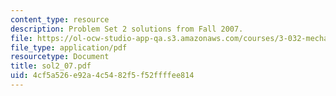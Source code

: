 ```yaml
---
content_type: resource
description: Problem Set 2 solutions from Fall 2007.
file: https://ol-ocw-studio-app-qa.s3.amazonaws.com/courses/3-032-mechanical-behavior-of-materials-fall-2007/4cf5a526e92a4c5482f5f52ffffee814_sol2_07.pdf
file_type: application/pdf
resourcetype: Document
title: sol2_07.pdf
uid: 4cf5a526-e92a-4c54-82f5-f52ffffee814
---
```

